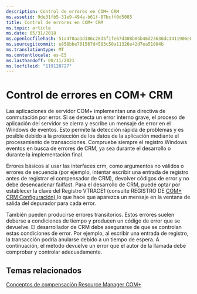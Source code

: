 ```yaml
---
description: Control de errores en COM+ CRM
ms.assetid: 9de31fb5-31e9-494a-b61f-87bcff0d5085
title: Control de errores en COM+ CRM
ms.topic: article
ms.date: 05/31/2018
ms.openlocfilehash: 51a470aa1d386c28d5f1fe67d308b8bb46d23636dc3411906e07184e6ddce923
ms.sourcegitcommit: e858bbe701567d4583c50a11326e42d7ea51804b
ms.translationtype: MT
ms.contentlocale: es-ES
ms.lasthandoff: 08/11/2021
ms.locfileid: "119128727"
---
```

# <a name="error-handling-in-the-com-crm"></a>Control de errores en COM+ CRM

Las aplicaciones de servidor COM+ implementan una directiva de conmutación por error. Si se detecta un error interno grave, el proceso de aplicación del servidor se cierra y escribe un mensaje de error en el Windows de eventos. Esto permite la detección rápida de problemas y es posible debido a la protección de los datos de la aplicación mediante el procesamiento de transacciones. Compruebe siempre el registro Windows eventos en busca de errores de CRM, ya sea durante el desarrollo o durante la implementación final.

Errores básicos al usar las interfaces crm, como argumentos no válidos o errores de secuencia (por ejemplo, intentar escribir una entrada de registro antes de registrar el compensador de CRM), devolver códigos de error y no debe desencadenar failfast. Para el desarrollo de CRM, puede optar por establecer la clave del Registro VTRACE1 (consulte REGISTRO DE [COM+ CRM Configuración),](com--crm-registry-settings.md)lo que hace que aparezca un mensaje en la ventana de salida del depurador para cada error.

También pueden producirse errores transitorios. Estos errores suelen deberse a condiciones de tiempo y producen un código de error que se devuelve. El desarrollador de CRM debe asegurarse de que se controlan estas condiciones de error. Por ejemplo, al escribir una entrada de registro, la transacción podría anularse debido a un tiempo de espera. A continuación, el método devuelve un error que el autor de la llamada debe comprobar y controlar adecuadamente.

## <a name="related-topics"></a>Temas relacionados

<dl> <dt>

[Conceptos de compensación Resource Manager COM+](com--compensating-resource-manager-concepts.md)
</dt> </dl>

 

 



